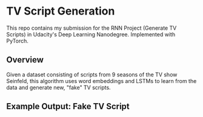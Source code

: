# TV Script Generation
This repo contains my submission for the RNN Project (Generate TV Scripts) in Udacity's Deep Learning Nanodegree. Implemented with PyTorch.

## Overview
Given a dataset consisting of scripts from 9 seasons of the TV show Seinfeld, this algorithm uses word embeddings and LSTMs to learn from the data and generate new, "fake" TV scripts.

## Example Output: Fake TV Script

